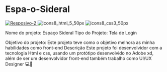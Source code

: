 # Espa-o-Sideral

[
![Resposivo-2](https://user-images.githubusercontent.com/120793752/231775288-5280a679-bec0-4338-a0c2-68c74d369381.png)
](url)
![icons8_html_5_50px](https://user-images.githubusercontent.com/120793752/231778408-6e7d41bf-4f1f-485f-97c5-bfd1c04e2dd1.png) ![icons8_css3_50px](https://user-images.githubusercontent.com/120793752/231778803-d1a0f4a2-4814-4815-9f79-ccad63cd54fd.png)

Nome do projeto: Espaço Sideral
Tipo do Projeto: Tela de Login

Objetivo do projeto:
Este projeto teve como o objetivo melhora as minha habilidades como front-end
Descrição
Este projeto foi desenvolvidor com a tecnologia Html e css, usando um protótipo desenvolvido no Adobe xd, além de ser um desenvolvidor front-end também trabalho como UI/UX Designer 💻🚀
